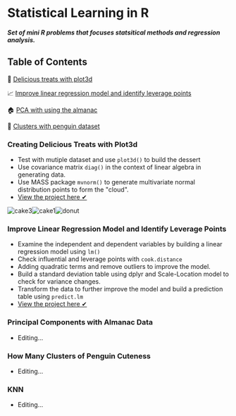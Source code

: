 # Statistical Learning in R 

***Set of mini R problems that focuses statsitical methods  and regression analysis.***

## Table of Contents
🍩 [Delicious treats with plot3d](#creating-delicious-treats-with-plot3d)

📈   [Improve linear regression model and identify leverage points](#improve-linear-regression-model-and-identify-leverage-points)

🏠 [PCA with using the almanac](#principal-components-with-almanac-data)

🐧 [Clusters with penguin dataset](#how-many-clusters-of-penguin-cuteness)


### Creating Delicious Treats with Plot3d


- Test with mutiple dataset and use ```plot3d()``` to  build the dessert
- Use covariance matrix ```diag()``` in the context of linear algebra in generating data.
- Use MASS package ```mvnorm()``` to generate multivariate normal distribution points to form the "cloud". 
- [View the project here ✔](https://github.com/xtenix88/Statistical-Learning-in-R/tree/main/Dessert)

![cake3](https://user-images.githubusercontent.com/62857660/135530573-08ae7562-d26f-4906-8bb8-5d0214ad1c97.PNG)![cake1](https://user-images.githubusercontent.com/62857660/135530583-8b24b07f-0a9b-4436-b5a9-470bfd41a8d3.PNG)![donut](https://user-images.githubusercontent.com/62857660/135560063-5c4ade4d-0840-42c6-9f69-f38a7a0235b7.JPG)

### Improve Linear Regression Model and Identify Leverage Points

- Examine the independent and dependent variables by building a linear regression model using  ```lm()```
- Check influential and leverage points with ```cook.distance``` 
- Adding quadratic terms and remove outliers to improve the model.
- Build a standard deviation table using dplyr and Scale-Location model to check for variance changes.
- Transform the data to further improve the model and build a prediction table using ```predict.lm```
- [View the project here ✔](https://github.com/xtenix88/Statistical-Learning-in-R/tree/main/Regression)

### Principal Components with Almanac Data
- Editing...

### How Many Clusters of Penguin Cuteness
- Editing...

### KNN
- Editing...
